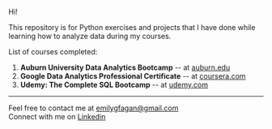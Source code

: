 Hi!   

This repository is for Python exercises and projects that I have done while learning how to analyze data during my courses.   

List of courses completed:
1. **Auburn University Data Analytics Bootcamp** -- at [auburn.edu](https://auburn.edu2.com/product/5953/full-data-analytics-bootcamp)   
2. **Google Data Analytics Professional Certificate** -- at [coursera.com](https://www.coursera.org/professional-certificates/google-data-analytics?skipBrowseRedirect=true)
3. **Udemy: The Complete SQL Bootcamp** -- at [udemy.com](https://www.udemy.com/course/the-complete-sql-bootcamp/) 

----------------------------------------------------------------------
Feel free to contact me at emilygfagan@gmail.com   
Connect with me on [Linkedin](https://www.linkedin.com/in/emilygfagan/)
